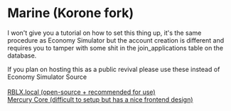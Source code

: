 # Marine (Korone fork)

I won't give you a tutorial on how to set this thing up, it's the same procedure as Economy Simulator but the account creation is different and requires you to tamper with some shit in the join_applications table on the database.

If you plan on hosting this as a public revival please use these instead of Economy Simulator Source</br></br>
[RBLX.local (open-source + recommended for use)](https://github.com/rblx-local/rblxlocal)</br>
[Mercury Core (difficult to setup but has a nice frontend design)](https://github.com/tp-link-extender/MercuryCore)
